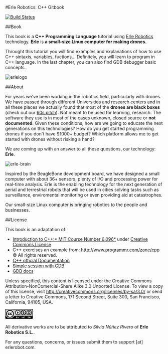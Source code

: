 #Erle Robotics: C++ Gitbook



[![Build Status](https://www.gitbook.io/button/status/book/erlerobotics/erle_gitbook_unixintroduction)](https://www.gitbook.io/book/erlerobotics/erle_gitbook_unixintroduction/activity)

##Book

This book is a **C++ Programming Language** tutorial using [Erle Robotics](http://erlerobot.com/) technology. **Erle** is **a small-size Linux computer for making drones.**

Throught this tutorial you will find examples and explanations of how to use C++ sintaxis, variables, fuctions... Definitely, you will learn to program in C++ language. In the last chapter, you can also find GDB debugger basic concepts.

![erlelogo](http://erlerobotics.com/blog/wp-content/uploads/2014/10/erle_corporativo_5.0_72px_nobackground.png)

##About

For years we've been working in the robotics field, particularly with drones. We have passed through different Universities and research centers and in all these places we actually found that most of the **drones are black boxes** (check out our [60s pitch](https://www.youtube.com/watch?v=tKAqjyXaC18)). Not meant to be used for learning, research. The software they use is in most of the cases unknown, closed source or **not documented**. Given these conditions, how are we going to educate the next generations on this technologies? How do you get started programming drones if you don't have $1000+ budget? Which platform allows me to get started with drones without risking a hand?

We are coming up with an answer to all these questions, our technology: **Erle**.

![erle-brain](http://erlerobotics.com/blog/wp-content/uploads/2014/10/20141029_202223.jpg)

Inspired by the BeagleBone development board, we have designed a small computer with about 36+ sensors, plenty of I/O and processing power for real-time analysis. Erle is the enabling technology for the next generation of aerial and terrestrial robots that will be used in cities solving tasks such as surveillance, enviromental monitoring or even providing aid at catastrophes.

Our small-size Linux computer is bringing robotics to the people and businesses.

##License

This book is an adaptation of:

- [Introduction to C++:* MIT Course Number 6.096*](http://ocw.mit.edu/courses/electrical-engineering-and-computer-science/6-096-introduction-to-c-january-iap-2011/lecture-notes/) under [Creative Commons License]( http://creativecommons.org/licenses/by-nc-sa/3.0/us/deed.en_US)
- C++ exercises an example from: http://www.programmr.com/zone/cpp © All rights reserved.
- [C++ official Documentation](http://www.cplusplus.com/reference/clibrary/)
- [Simple session with GDB](http://faculty.kutztown.edu/spiegel/Debugging/DebugPrimer.htm)
- [GDB docs](https://sourceware.org/gdb/current/onlinedocs/gdb/)

Unless specified, this content is licensed under the Creative Commons Attribution-NonComercial-Share Alike 3.0 Unported License. To view a copy of this license, visit http://creativecommons.org/licenses/by-sa/3.0/ or send a letter to Creative Commons, 171 Second Street, Suite 300, San Francisco, California, 94105, USA.

![license](erleimg/88x31.png)

All derivative works are to be attributed to *Silvia Núñez Rivero* of **Erle Robotics S.L.**.

For any questions, concerns, or issues submit them to support [at] erlerobot.com.